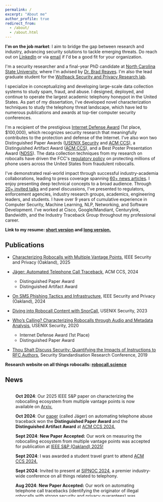 ```yaml
---
permalink: /
excerpt: "About me"
author_profile: true
redirect_from: 
  - /about/
  - /about.html
---
```


**I'm on the job market**: I aim to bridge the gap between research and industry, advancing security solutions to tackle emerging threats. Do reach out on [LinkedIn](https://www.linkedin.com/in/sathviknprasad/) or via [email](../contact/) if I'd be a good fit for your organization.

I'm a security researcher and a final-year PhD candidate at [North Carolina State University](https://www.csc.ncsu.edu/), where I'm advised by [Dr. Brad Reaves](https://bradreaves.net). I'm also the lead graduate student for the [Wolfpack Security and Privacy Research lab](https://wspr.csc.ncsu.edu//people.html). 

I specialize in conceptualizing and developing large-scale data collection systems to study spam, fraud, and abuse. I designed, deployed, and continue to operate the largest academic telephony honeypot in the United States. As part of my dissertation, I've developed novel characterization techniques to study the telephony threat landscape, which have led to numerous publications and awards at top-tier computer security conferences. 

I'm a recipient of the prestigious [Internet Defense Award](https://research.facebook.com/blog/2020/08/facebook-awards-200000-to-2020-internet-defense-prize-winners-at-usenix-security/) (1st place, $100,000), which recognizes security research that meaningfully contributes to the protection and defense of the Internet. I've also won two Distinguished Paper Awards ([USENIX Security](https://www.usenix.org/conference/usenixsecurity20/presentation/prasad) and [ACM CCS](https://www.sigsac.org/ccs/CCS2024/program/awards.html)), a Distinguished Artifact Award ([ACM CCS](https://www.sigsac.org/ccs/CCS2024/program/awards.html)), and a Best Poster Presentation Award ([NDSS](https://youtu.be/oXD9F76S6G0?t=609)). The data collection techniques from my research on robocalls have driven the FCC's [regulatory policy](https://docs.fcc.gov/public/attachments/FCC-23-37A1.pdf) on protecting millions of phone users across the United States from fraudulent robocalls. 

I've demonstrated real-world impact through successful industry-academia collaborations, leading to press coverage spanning [60+ news articles](../in-the-news/). I enjoy presenting deep technical concepts to a broad audience. Through [20+ invited talks](../talks/) and panel discussions, I've presented to regulators, enforcement agencies, industry research groups, academics, engineering leaders, and students. I have over 9 years of cumulative experience in Computer Security, Machine Learning, NLP, Networking, and Software Development. I've worked at Cisco, Google/Mandiant, Centurylink, Bandwidth, and the Industry Traceback Group throughout my professional career.



**Link to my resume: <a href="../files/sathvik-cv.pdf" target="_blank" rel="noopener noreferrer">short version</a> and <a href="../files/sathvik-cv-long.pdf" target="_blank" rel="noopener noreferrer">long version.</a>**

<h2 id="Publications">Publications</h2>

- [Characterizing Robocalls with Multiple Vantage Points](../publication/2025-05-01-vantage-point), IEEE Security and Privacy (Oakland), 2025

- [Jäger: Automated Telephone Call Traceback](../publication/2024-10-17-jager), ACM CCS, 2024
  - Distinguished Paper Award
  - Distinguished Artifact Award

- [On SMS Phishing Tactics and Infrastructure](../publication/2024-02-01-SMS-Phishing), IEEE Security and Privacy (Oakland), 2024

- [Diving into Robocall Content with SnorCall](../publication/2023-02-28-SnorCall), USENIX Security, 2023


- [Who’s Calling? Characterizing Robocalls through Audio and Metadata Analysis](../publication/2020-08-12-whoscalling), USENIX Security, 2020
  - Internet Defense Award (1st Place)
  - Distinguished Paper Award

- [Thou Shalt Discuss Security: Quantifying the Impacts of Instructions to RFC Authors](../publication/2019-11-11-rfclint), Security Standardisation Research Conference, 2019


**Research website on all things robocalls: [robocall.science](https://robocall.science)**


<h2 id="news">News</h2>
<div class="content" style="overflow-y: scroll; padding-left: 10px; max-height: 350px; padding-right: 20px; margin-top: 0px;" id="div-news">

<ul>

<p><strong>Oct 2024</strong>: Our 2025 IEEE S&P paper on characterizing the robocalling ecosystem from multiple vantage points is now available on  <a
href="https://arxiv.org/abs/2410.17361">Arxiv.</a></p>

<p><strong>Oct 2024</strong>: Our <a href="https://arxiv.org/abs/2409.02839">paper</a> (called Jäger) on automating telephone abuse traceback won the <strong>Distinguished Paper Award</strong> and the <strong>Distinguished Artifact Award</strong> at <a
href="https://www.sigsac.org/ccs/CCS2024/program/awards.html">ACM CCS 2024.</a></p>

<p><strong>Sept 2024</strong>: <strong>New Paper Accepted:</strong> Our work on measuring the robocalling ecosystem from multiple vantage points was accepted for publication at <a href="https://sp2025.ieee-security.org/"> IEEE S&P (Oakland) 2025!</a> </p>

<p><strong>Sept 2024</strong>: I was awarded a student travel grant to attend <a
href="https://www.sigsac.org/ccs/CCS2024/">ACM CCS 2024.</a></p>

<p><strong>Sept 2024</strong>: Invited to present at <a
href="https://www.sipforum.org/news-events/sipnoc-2024-overview/">SIPNOC 2024</a>, a premier industry-wide conference on all things related to telephony.</p>

<p><strong>Aug 2024</strong>: <strong>New Paper Accepted:</strong> Our work on automating telephone call tracebacks (identifying the originator of illegal robocalls with strong security and privacy guarantees) was published at ACM CCS 2024! Check out the <a href="https://arxiv.org/abs/2409.02839">paper</a> (called Jäger) and the <a href="https://github.com/wspr-ncsu/jaeger"> system prototype implementation.</a> </p>


<p><strong>May 2024</strong>: Research proposal on studying Non-English Robocalls accepted at the <a href="https://conpro24.ieee-security.org/index.html">Workshop on Technology and Consumer Protection</a> (ConPro 2024)</p>

<p><strong>May 2024</strong>: <strong>New Paper Accepted</strong>: Our work on characterizing the SMS-Phishing ecosystem (<a
href="https://www.computer.org/csdl/proceedings-article/sp/2024/313000a169/1Ub24K6cHkY">"On SMS Phishing Tactics and Infrastructure"</a>) will appear at <a href="https://sp2024.ieee-security.org/">IEEE S&P 2024</a>!</p>

<p><strong>Feb 2024</strong>: Invited talk at the <a
href="https://www.nc-pace.org/2024-speakers">North Carolina Cybersecurity Symposium</a></p>

<p><strong>Nov 2023</strong>: Released <a href="https://github.com/wspr-ncsu/robocall-audio-dataset">a new curated dataset</a> along with a <a href="https://www.csc2.ncsu.edu/techreports/tech/2023/TR-2023-1.pdf">technical report</a> describing the collection of real-world robocall recordings.</p>

<p><strong>Nov 2023</strong>: Invited talk at TAPS -- UNC Chapel Hill (Triangle Area Privacy and Security Conference). </p>

<p><strong>Sept 2023</strong>: I'm one of the selected senior PhD students serving on a student panel at <a href="https://caecommunity.org/events/featured-events/2023-national-cybersecurity-education-colloquium">CAE-R Symposium</a></p>

<p><strong>Sept 2023</strong>: Invited talk at <a
href="https://www.sipforum.org/news-events/sipnoc-2023-overview/">SIPNOC 2023</a></p>

<p><strong>Aug 2023</strong>: Research talk at <a
href="https://www.usenix.org/conference/usenixsecurity23/presentation/prasad">USENIX Security 2023</a></p>

<p><strong>Aug 2023</strong>: Invited talk at <a
href="https://www.jpmorgan.com/technology/artificial-intelligence">J.P. Morgan AI Research</a>.</p>
<p><strong>May 2023</strong>: Invited talk at <a
href="https://www.resideo.com">Resideo</a>.</p>
<p><strong>April 2023</strong>: Looking forward to working with the <a
href="https://tracebacks.org/">Industry Traceback Group </a> over the summer to combat illegal robocalls.</p>
<p><strong>April 2023</strong>: I’m serving on the <a
href="https://sp2024.ieee-security.org/cfpapers.html">IEEE Security and Privacy
Program Committee </a></p>
<p><strong>April 2023</strong>: I’m serving on the <a
href="https://wisec2023.surrey.ac.uk/call-for-artifacts/">WiSec Artifact
Evaluation committee</a></p>
<p><strong>Feb 2023</strong>: I’m presenting a <a
href="https://www.ndss-symposium.org/wp-content/uploads/2023/02/NDSS2023Poster_paper_1049.pdf">poster</a>
on analyzing robocall audio content at NDSS 2023, San Diego.</p>
<p><strong>Feb 2023</strong>: Grateful to be nomination for the <a
href="https://www.csc.ncsu.edu/news/2319">Carla Savage Award</a> for
outstanding service!</p>
<p><strong>Jan 2023</strong>: Our paper “Diving into Robocall Content
with SnorCall” was accepted at <a
href="https://www.usenix.org/conference/usenixsecurity23">USENIX
Security 2023</a>!</p>
<p><strong>Jan 2023</strong>: I’m attending the NC-PaCE Cybersecurity
Symposium.</p>
<p><strong>Dec 2022</strong>: I’m serving on the <a
href="https://wisec2023.surrey.ac.uk/program-committee/">2023 ACM WiSec
Program Committee</a>!</p>
<p><strong>Oct 2022</strong>: I’m serving on the <a
href="https://www.acsac.org/2022/committees/artifact/">ACSAC Artifact
Evaluation committee</a></p>
<p><strong>May 2022</strong>: Looking forward to an exciting summer
internship with the Data Science research group at <a
href="https://www.mandiant.com/">Mandiant</a> (recently acquired by <a
href="https://www.googlecloudpresscorner.com/2022-03-08-mgc">Google</a>).</p>
<p><strong>May 2022</strong>: <strong>Career Milestone:</strong> I
passed my Oral Preliminary/Qualifying Exam. I’m officially a Doctoral
candidate!</p>
<p><strong>Apr 2022</strong>: Excited to attend <a
href="https://riskandassurancegroup.org/new-orleans-conference-5-6-apr-2022/">RAG
2022</a> as an <a
href="https://riskandassurancegroup.org/sathvik-prasad-north-carolina-state-university/">invited
panelist</a>.</p>
<p><strong>Mar 2022</strong>: I’m serving on the <a
href="https://wisec2022.cs.utsa.edu/replicability-label/">WiSec 2022</a>
Replicability Committee.</p>
<p><strong>Mar 2022</strong>: I’m part of the <a
href="https://www.ieee-security.org/TC/SP2022/cfposters.html">IEEE
S&amp;P 2022</a> Poster Jury committee.</p>
<p><strong>Feb 2021</strong>: I’m virtually attending NDSS 2021!</p>
<p><strong>Feb 2021</strong>: I’m excited to deliver an invited talk at
the <a href="https://www.cs.duke.edu/events/node/3959">Privacy and
Security Seminar</a> at Duke University.</p>
<p><strong>Jan 2021</strong>: I’ll be the TA for the <a
href="https://www.csc.ncsu.edu/courses/special_topics/">Cellular Network
Security</a> course. This course will discuss the secure design and
operations of cellular and telephone networks, with a focus on recent
research in the area.</p>
<p><strong>Jan 2021</strong>: Looking forward to my summer internship at
<a href="https://www.bandwidth.com/">Bandwidth</a> where I’ll be working
on fraud and abuse mitigation.</p>
<p><strong>Dec 2020</strong>: I passed my written prelim exam!</p>
<p><strong>Dec 2020</strong>: Participated in an invited discussion at
University of Michigan about our work on robocalls.</p>
<p><strong>Nov 2020</strong>: Our work was featured in the NC State
College of Engineering Magazine! <a
href="https://www.engr.ncsu.edu/news/2020/11/11/whos-calling/">Webpage</a>
and <a
href="https://www.engr.ncsu.edu/wp-content/uploads/2020/10/COE_AlumniMagazine_Fall2020_readerspreads_Oct26.pdf#page=12">Magazine-PDF</a></p>
<p><strong>Oct 2020</strong>: I’ll be (virtually) attending <a
href="https://conferences.sigcomm.org/imc/2020/">IMC 2020</a>!</p>
<p><strong>Sept 2020</strong>: As a co-author, I wrote <a
href="https://theconversation.com/does-ignoring-robocalls-make-them-stop-heres-what-we-learned-from-getting-1-5-million-calls-on-66-000-phone-lines-145433">an
article</a> for <a href="https://theconversation.com/us/who-we-are">The
Conversation</a> (a non-profit global news network) about our work on
robocalls.</p>
<p><strong>Aug 2020</strong>: Our work on <a
href="https://robocallobservatory.org/">Robocalls</a> won the <a
href="https://twitter.com/sathviknp/status/1293608809643085824">Distinguished
Paper Award</a> and the <a
href="https://research.fb.com/blog/2020/08/facebook-awards-200000-to-2020-internet-defense-prize-winners-at-usenix-security/">Internet
Defense Prize</a> ($100,000 Research Grant) at USENIX Security 2020!</p>
<p><strong>Aug 2020</strong>: I’m excited to present our work on
characterizing robocalls at USENIX Security 2020! Check out our <a
href="https://robocallobservatory.org">blog</a> and the <a
href="https://www.usenix.org/system/files/sec20-prasad.pdf">paper</a>.</p>
<p><strong>July 2020</strong>: In an <a
href="https://www.engr.ncsu.edu/news/2020/07/24/graduate-student-teams-up-to-help-create-peer-support-line-for-indian-students-in-the-u-s/">interview</a>,
I talk about my role in <a
href="https://www.ishubus.com/covid19/peersupport">our team’s</a>
initiative to provide accurate information to international students
studying in the US during the COVID-19 pandemic.</p>
<p><strong>July 2020</strong>: I’ll be attending the <a
href="https://wisec2020.ins.jku.at/">ACM WiSec</a> conference!</p>
<p><strong>May 2020</strong>: Our paper <em><a
href="publication/2020-08-12-whoscalling">Who’s Calling? Characterizing
Robocalls through Audio and Metadata Analysis</a></em> was accepted at
<a href="https://www.usenix.org/conference/usenixsecurity20">USENIX
Security 2020</a>!</p>
<p><strong>Feb 2020</strong>: Won the <em>Best Poster Presentation
Award</em> at NDSS 2020!</p>
<p><strong>Jan 2020</strong>: Awarded a student travel grant to attend
NDSS 2020. I’ll be presenting a poster on our ongoing work about
characterizing Robocalls. Thanks <a
href="https://www.internetsociety.org/">ISOC</a> and <a
href="https://www.ndss-symposium.org/">NDSS</a>!</p>
<p><strong>Oct 2019</strong>: Excited to meet fellow security &amp;
privacy researchers in the RTP area and present a poster on our ongoing
work about Robocalls at <a
href="https://www2.cs.duke.edu/projects/taps/">TAPS</a></p>
<p><strong>Sept 2019</strong>: Our paper <em><a
href="publication/2019-11-11-rfclint">Thou Shalt Discuss Security:
Quantifying the Impacts of Instructions to RFC Authors</a></em> was
accepted at <a href="https://conferences.ncl.ac.uk/ssr2019/">SSR
2019</a></p>
<p><strong>Aug 2018</strong>: Excited to start my grad school journey at
NC State. Go Wolfpack!</p>

</ul>
</div>